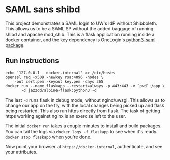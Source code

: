 # SAML sans shibd

This project demonstrates a SAML login to UW's IdP without Shibboleth. This
allows us to be a SAML SP without the added baggage of running shibd and
apache mod_shib. This is a flask application running inside a docker container,
and the key dependency is OneLogin's 
[python3-saml package](https://github.com/onelogin/python3-saml).

## Run instructions

```
echo '127.0.0.1   docker.internal' >> /etc/hosts
openssl req -x509 -newkey rsa:4096 -nodes \
	-out cert.pem -keyout key.pem -days 365
docker run --name flaskapp --restart=always -p 443:443 -v `pwd`:/app \
       -d jazzdd/alpine-flask:python3 -d
```

The last `-d` runs flask in debug mode, without nginx/uwsgi. This allows us to
change our app on the fly, with the local changes being picked up and flask
being restarted. This also run https directly from flask. The task of getting
https working against nginx is an exercise left to the user.

The initial `docker run` takes a couple minutes to install and build packages.
You can tail the logs via `docker logs -f flaskapp` to see when it's ready.
`docker stop flaskapp` when you're done.


Now point your browser at `https://docker.internal`, authenticate, and 
see your attributes.
